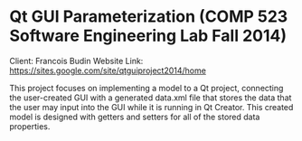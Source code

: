 Qt GUI Parameterization (COMP 523 Software Engineering Lab Fall 2014)
=====

Client: Francois Budin
Website Link: https://sites.google.com/site/qtguiproject2014/home

This project focuses on implementing a model to a Qt project, connecting the user-created GUI with a generated data.xml file that stores the data that the user may input into the GUI while it is running in Qt Creator. This created model is designed with getters and setters for all of the stored data properties.

